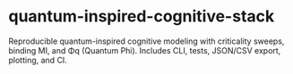 # quantum-inspired-cognitive-stack
Reproducible quantum-inspired cognitive modeling with criticality sweeps, binding MI, and Φq (Quantum Phi). Includes CLI, tests, JSON/CSV export, plotting, and CI.
